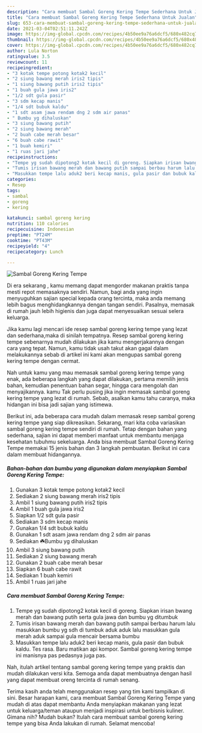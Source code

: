 ```yaml
---
description: "Cara membuat Sambal Goreng Kering Tempe Sederhana Untuk Jualan"
title: "Cara membuat Sambal Goreng Kering Tempe Sederhana Untuk Jualan"
slug: 653-cara-membuat-sambal-goreng-kering-tempe-sederhana-untuk-jualan
date: 2021-03-04T02:51:11.242Z
image: https://img-global.cpcdn.com/recipes/4b50ee9a76a6dcf5/680x482cq70/sambal-goreng-kering-tempe-foto-resep-utama.jpg
thumbnail: https://img-global.cpcdn.com/recipes/4b50ee9a76a6dcf5/680x482cq70/sambal-goreng-kering-tempe-foto-resep-utama.jpg
cover: https://img-global.cpcdn.com/recipes/4b50ee9a76a6dcf5/680x482cq70/sambal-goreng-kering-tempe-foto-resep-utama.jpg
author: Lula Norton
ratingvalue: 3.5
reviewcount: 11
recipeingredient:
- "3 kotak tempe potong kotak2 kecil"
- "2 siung bawang merah iris2 tipis"
- "1 siung bawang putih iris2 tipis"
- "1 buah gula jawa iris2"
- "1/2 sdt gula pasir"
- "3 sdm kecap manis"
- "1/4 sdt bubuk kaldu"
- "1 sdt asam jawa rendam dng 2 sdm air panas"
- " Bumbu yg dihaluskan"
- "3 siung bawang putih"
- "2 siung bawang merah"
- "2 buah cabe merah besar"
- "6 buah cabe rawit"
- "1 buah kemiri"
- "1 ruas jari jahe"
recipeinstructions:
- "Tempe yg sudah dipotong2 kotak kecil di goreng. Siapkan irisan bwang merah dan bawang putih serta gula jawa dan bumbu yg ditumbuk"
- "Tumis irisan bawang merah dan bawang putih sampai berbau harum lalu masukkan bumbu yg sdh di tumbuk aduk aduk lalu masukkan gula merah aduk sampai gula mencair bersama bumbu"
- "Masukkan tempe lalu aduk2 beri kecap manis, gula pasir dan bubuk kaldu. Tes rasa. Baru matikan api kompor. Sambal goreng kering tempe ini manisnya pas pedasnya juga pas."
categories:
- Resep
tags:
- sambal
- goreng
- kering

katakunci: sambal goreng kering 
nutrition: 110 calories
recipecuisine: Indonesian
preptime: "PT24M"
cooktime: "PT43M"
recipeyield: "4"
recipecategory: Lunch

---
```



![Sambal Goreng Kering Tempe](https://img-global.cpcdn.com/recipes/4b50ee9a76a6dcf5/680x482cq70/sambal-goreng-kering-tempe-foto-resep-utama.jpg)

Di era  sekarang , kamu memang dapat mengorder makanan praktis tanpa mesti repot memasaknya sendiri. Namun, bagi anda yang ingin menyuguhkan sajian special kepada orang tercinta, maka anda memang lebih bagus menghidangkannya dengan tangan sendiri. Pasalnya, memasak di rumah jauh lebih higienis dan juga dapat menyesuaikan sesuai selera keluarga.

Jika kamu lagi mencari ide resep sambal goreng kering tempe yang lezat dan sederhana,maka di sinilah tempatnya. Resep sambal goreng kering tempe  sebenarnya mudah dilakukan jika kamu mengerjakannya dengan cara yang tepat. Namun, kamu tidak usah takut akan gagal dalam melakukannya 
sebab di artikel ini kami akan mengupas sambal goreng kering tempe dengan cermat.  



Nah untuk kamu yang mau memasak sambal goreng kering tempe yang enak, ada beberapa langkah yang dapat dilakukan, pertama memilih jenis bahan, kemudian penentuan bahan segar, hingga cara mengolah dan menyajikannya. kamu Tak perlu pusing jika ingin memasak sambal goreng kering tempe yang lezat di rumah. Sebab, asalkan kamu  tahu caranya, maka hidangan ini bisa jadi sajian yang istimewa.

Berikut ini, ada beberapa cara mudah dalam memasak resep sambal goreng kering tempe yang siap dikreasikan. Sekarang, mari kita coba variasikan sambal goreng kering tempe sendiri di rumah. Tetap dengan bahan yang sederhana, sajian ini dapat memberi manfaat untuk membantu menjaga kesehatan tubuhmu sekeluarga. Anda bisa membuat Sambal Goreng Kering Tempe memakai 15 jenis bahan dan 3 langkah pembuatan. Berikut ini cara dalam membuat hidangannya.

<!--inarticleads1-->

##### Bahan-bahan dan bumbu yang digunakan dalam menyiapkan Sambal Goreng Kering Tempe:

1. Gunakan 3 kotak tempe potong kotak2 kecil
1. Sediakan 2 siung bawang merah iris2 tipis
1. Ambil 1 siung bawang putih iris2 tipis
1. Ambil 1 buah gula jawa iris2
1. Siapkan 1/2 sdt gula pasir
1. Sediakan 3 sdm kecap manis
1. Gunakan 1/4 sdt bubuk kaldu
1. Gunakan 1 sdt asam jawa rendam dng 2 sdm air panas
1. Sediakan  ☘️Bumbu yg dihaluskan
1. Ambil 3 siung bawang putih
1. Sediakan 2 siung bawang merah
1. Gunakan 2 buah cabe merah besar
1. Siapkan 6 buah cabe rawit
1. Sediakan 1 buah kemiri
1. Ambil 1 ruas jari jahe




<!--inarticleads2-->

##### Cara membuat Sambal Goreng Kering Tempe:

1. Tempe yg sudah dipotong2 kotak kecil di goreng. Siapkan irisan bwang merah dan bawang putih serta gula jawa dan bumbu yg ditumbuk
1. Tumis irisan bawang merah dan bawang putih sampai berbau harum lalu masukkan bumbu yg sdh di tumbuk aduk aduk lalu masukkan gula merah aduk sampai gula mencair bersama bumbu
1. Masukkan tempe lalu aduk2 beri kecap manis, gula pasir dan bubuk kaldu. Tes rasa. Baru matikan api kompor. Sambal goreng kering tempe ini manisnya pas pedasnya juga pas.




Nah, itulah artikel tentang  sambal goreng kering tempe  yang praktis dan mudah dilakukan versi kita. Semoga anda dapat membuatnya dengan hasil yang dapat membuat oreng tercinta di rumah senang. 

Terima kasih anda telah menggunakan resep yang tim kami tampilkan di sini. Besar harapan kami, cara membuat  Sambal Goreng Kering Tempe yang mudah di atas dapat membantu Anda menyiapkan makanan yang lezat untuk keluarga/teman ataupun menjadi inspirasi untuk berbisnis kuliner. Gimana nih? Mudah bukan? Itulah cara membuat sambal goreng kering tempe yang bisa Anda lakukan di rumah. Selamat mencoba!

